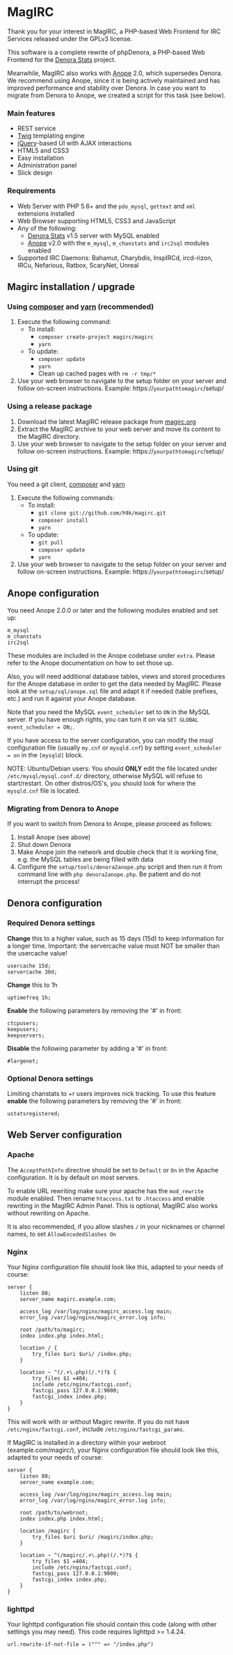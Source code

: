 # MagIRC #

Thank you for your interest in MagIRC, a PHP-based Web Frontend for IRC Services released under the GPLv3 license.

This software is a complete rewrite of phpDenora, a PHP-based Web Frontend for the [Denora Stats](https://www.denorastats.org) project.

Meanwhile, MagIRC also works with [Anope](https://www.anope.org/) 2.0, which supersedes Denora.
We recommend using Anope, since it is being actively maintained and has improved performance and stability over Denora.
In case you want to migrate from Denora to Anope, we created a script for this task (see below).

### Main features ###
* REST service
* [Twig](https://twig.sensiolabs.org) templating engine
* [jQuery](https://www.jquery.com/)-based UI with AJAX interactions
* HTML5 and CSS3
* Easy installation
* Administration panel
* Slick design

### Requirements ###
* Web Server with PHP 5.6+ and the `pdo_mysql`, `gettext` and `xml` extensions installed
* Web Browser supporting HTML5, CSS3 and JavaScript
* Any of the following:
	* [Denora Stats](https://www.denorastats.org) v1.5 server with MySQL enabled
	* [Anope](https://www.anope.org/) v2.0 with the `m_mysql`, `m_chanstats` and `irc2sql` modules enabled
* Supported IRC Daemons: Bahamut, Charybdis, InspIRCd, ircd-rizon, IRCu, Nefarious, Ratbox, ScaryNet, Unreal


## Magirc installation / upgrade ##

### Using [composer](https://getcomposer.org) and [yarn](https://yarnpkg.com) (recommended) ###

1. Execute the following command:
	- To install:
	    - `composer create-project magirc/magirc`
	    - `yarn`
	- To update:
	    - `composer update`
	    - `yarn`
	    - Clean up cached pages with `rm -r tmp/*`
2. Use your web browser to navigate to the setup folder on your server and follow on-screen instructions.
   Example: https://`yourpathtomagirc`/setup/

### Using a release package ###
1. Download the latest MagIRC release package from [magirc.org](https://www.magirc.org/)
2. Extract the MagIRC archive to your web server and move its content to the MagIRC directory.
3. Use your web browser to navigate to the setup folder on your server and follow on-screen instructions.
   Example: https://`yourpathtomagirc`/setup/

### Using git ###
You need a git client, [composer](https://getcomposer.org) and [yarn](https://yarnpkg.com)

1. Execute the following commands:
	- To install:
	    - `git clone git://github.com/h9k/magirc.git`
	    - `composer install`
	    - `yarn`
	- To update:
	    - `git pull`
	    - `composer update`
	    - `yarn`
2. Use your web browser to navigate to the setup folder on your server and follow on-screen instructions.
   Example: https://`yourpathtomagirc`/setup/


## Anope configuration ###
You need Anope 2.0.0 or later and the following modules enabled and set up:

    m_mysql
    m_chanstats
    irc2sql

These modules are included in the Anope codebase under `extra`. Please refer to the Anope documentation on how to set those up.

Also, you will need additional database tables, views and stored procedures for the Anope database in order to get the data needed by MagIRC.
Please look at the `setup/sql/anope.sql` file and adapt it if needed (table prefixes, etc.) and run it against your Anope database.

Note that you need the MySQL `event_scheduler` set to `ON` in the MySQL server. If you have enough rights, you can turn it on via `SET GLOBAL event_scheduler = ON;`.

If you have access to the server configuration, you can modify the msql configuration file (usually `my.cnf` or `mysqld.cnf`) by setting `event_scheduler = on` in the `[mysqld]` block.

NOTE: Ubuntu/Debian users: You should **ONLY** edit the file located under `/etc/mysql/mysql.conf.d/` directory, otherwise MySQL will refuse to start/restart. On other distros/OS's, you should look for where the `mysqld.cnf` file is located.

### Migrating from Denora to Anope ###
If you want to switch from Denora to Anope, please proceed as follows:

1. Install Anope (see above)
2. Shut down Denora
3. Make Anope join the network and double check that it is working fine, e.g. the MySQL tables are being filled with data
4. Configure the `setup/tools/denora2anope.php` script and then run it from command line with `php denora2anope.php`. Be patient and do not interrupt the process!


## Denora configuration ##

### Required Denora settings ###

**Change** this to a higher value, such as 15 days (15d) to keep information for a longer time.
Important: the servercache value must NOT be smaller than the usercache value!

    usercache 15d;
    servercache 30d;

**Change** this to 1h

    uptimefreq 1h;

**Enable** the following parameters by removing the '#' in front:

    ctcpusers;
    keepusers;
    keepservers;

**Disable** the following parameter by adding a '#' in front:

    #largenet;

### Optional Denora settings ###
Limiting chanstats to +r users improves nick tracking.
To use this feature **enable** the following parameters by removing the '#' in front:

    ustatsregistered;


## Web Server configuration ##

### Apache ###
The `AcceptPathInfo` directive should be set to `Default` or `On` in the Apache configuration. It is by default on most servers.

To enable URL rewriting make sure your apache has the `mod_rewrite` module enabled. Then rename `htaccess.txt` to `.htaccess` and enable rewriting in the MagIRC Admin Panel.
This is optional, MagIRC also works without rewriting on Apache.

It is also recommended, if you allow slashes `/` in your nicknames or channel names, to set `AllowEncodedSlashes On`

### Nginx ###
Your Nginx configuration file should look like this, adapted to your needs of course:

```
server {
	listen 80;
	server_name magirc.example.com;

	access_log /var/log/nginx/magirc_access.log main;
	error_log /var/log/nginx/magirc_error.log info;

	root /path/to/magirc;
	index index.php index.html;

	location / {
		try_files $uri $uri/ /index.php;
	}

	location ~ ^(/.+\.php)(/.*)?$ {
		try_files $1 =404;
		include /etc/nginx/fastcgi.conf;
		fastcgi_pass 127.0.0.1:9000;
		fastcgi_index index.php;
	}
}
```

This will work with or without Magirc rewrite.
If you do not have `/etc/nginx/fastcgi.conf`, include `/etc/nginx/fastcgi_params`.

If MagIRC is installed in a directory within your webroot (example.com/magirc/), your Nginx configuration file should look like this, adapted to your needs of course:

```
server {
	listen 80;
	server_name example.com;

	access_log /var/log/nginx/magirc_access.log main;
	error_log /var/log/nginx/magirc_error.log info;

	root /path/to/webroot;
	index index.php index.html;

	location /magirc {
		try_files $uri $uri/ /magirc/index.php;
	}

	location ~ ^(/magirc/.+\.php)(/.*)?$ {
		try_files $1 =404;
		include /etc/nginx/fastcgi.conf;
		fastcgi_pass 127.0.0.1:9000;
		fastcgi_index index.php;
	}
}
```

### lighttpd ###
Your lighttpd configuration file should contain this code (along with other settings you may need). This code requires lighttpd >= 1.4.24.

    url.rewrite-if-not-file = ("^" => "/index.php")
